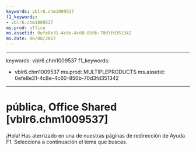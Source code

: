 ```yaml
---
keywords: vblr6.chm1009537
f1_keywords:
- vblr6.chm1009537
ms.prod: office
ms.assetid: 0efe8e31-4c8e-4c60-850b-70d3fd351342
ms.date: 06/08/2017
---
```


---
keywords: vblr6.chm1009537
f1_keywords:
- vblr6.chm1009537
ms.prod: MULTIPLEPRODUCTS
ms.assetid: 0efe8e31-4c8e-4c60-850b-70d3fd351342
---


# <keyword> pública, Office Shared [vblr6.chm1009537]

¡Hola! Has aterrizado en una de nuestras páginas de redirección de Ayuda F1. Selecciona a continuación el tema que buscas.



